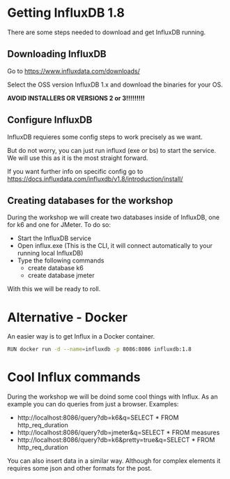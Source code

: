 # Getting InfluxDB 1.8

There are some steps needed to download and get InfluxDB running.

## Downloading InfluxDB
Go to https://www.influxdata.com/downloads/

Select the OSS version InfluxDB 1.x and download the binaries for your OS.

**AVOID INSTALLERS OR VERSIONS 2 or 3!!!!!!!!!**

## Configure InfluxDB
InfluxDB requieres some config steps to work precisely as we want.

But do not worry, you can just run influxd (exe or bs) to start the service. We will use this as it is the most straight forward.

If you want further info on specific config go to https://docs.influxdata.com/influxdb/v1.8/introduction/install/

## Creating databases for the workshop
During the workshop we will create two databases inside of InfluxDB, one for k6 and one for JMeter.
To do so:
- Start the InfluxDB service
- Open influx.exe (This is the CLI, it will connect automatically to your running local InfluxDB)
- Type the following commands
    - create database k6
    - create database jmeter

With this we will be ready to roll.

# Alternative - Docker
An easier way is to get Influx in a Docker container.
```bash
RUN docker run -d --name=influxdb -p 8086:8086 influxdb:1.8
```

# Cool Influx commands
During the workshop we will be doind some cool things with Influx.
As an example you can do queries from just a browser.
Examples:
- http://localhost:8086/query?db=k6&q=SELECT * FROM http_req_duration
- http://localhost:8086/query?db=jmeter&q=SELECT * FROM measures
- http://localhost:8086/query?db=k6&pretty=true&q=SELECT * FROM http_req_duration

You can also insert data in a similar way. Although for complex elements it requires some json and other formats for the post.
